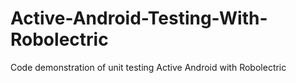 # Active-Android-Testing-With-Robolectric
Code demonstration of unit testing Active Android with Robolectric
